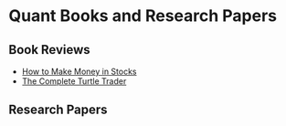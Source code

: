 # Quant Books and Research Papers

## Book Reviews

- [How to Make Money in Stocks]()
- [The Complete Turtle Trader]()


## Research Papers
